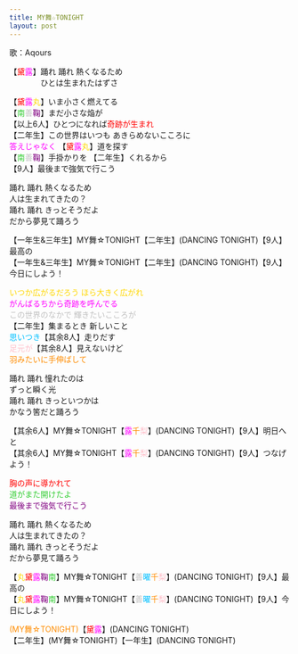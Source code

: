 ```yaml
---
title: MY舞☆TONIGHT
layout: post
---
```

歌：Aqours

<p>【<font color="red">黛</font><font color="magenta">露</font>】踊れ 踊れ 熱くなるため<br />
　　　　ひとは生まれたはずさ</p>

<p>【<font color="red">黛</font><font color="magenta">露</font><font color="gold">丸</font>】いま小さく燃えてる<br />
【<font color="limegreen">南</font><font color="silver">善</font><font color="purple">鞠</font>】まだ小さな焔が<br />
【以上6人】ひとつになれば<font color="red">奇跡が生まれ</font><br />
【二年生】この世界はいつも あきらめないこころに<br />
<font color="magenta">答えじゃなく</font> 【<font color="red">黛</font><font color="magenta">露</font><font color="gold">丸</font>】道を探す<br />
【<font color="limegreen">南</font><font color="silver">善</font><font color="purple">鞠</font>】手掛かりを 【二年生】くれるから<br />
【9人】最後まで強気で行こう</p>

<p>踊れ 踊れ 熱くなるため<br />
人は生まれてきたの？<br />
踊れ 踊れ きっとそうだよ<br />
だから夢見て踊ろう</p>

<p>【一年生&三年生】MY舞☆TONIGHT【二年生】(DANCING TONIGHT)【9人】最高の<br />
【一年生&三年生】MY舞☆TONIGHT【二年生】(DANCING TONIGHT)【9人】今日にしよう！</p>

<p><font color="gold">いつか広がるだろう ほら大きく広がれ</font><br />
<font color="magenta">がんばるちから奇跡を呼んでる</font><br />
<font color="silver">この世界のなかで 輝きたいこころが</font><br />
【二年生】集まるとき 新しいこと<br />
<font color="deepskyblue">思いつき</font>【其余8人】走りだす<br />
<font color="pink">足元が</font>【其余8人】見えないけど<br />
<font color="darkorange">羽みたいに手伸ばして</font></p>

<p>踊れ 踊れ 憧れたのは<br />
ずっと瞬く光<br />
踊れ 踊れ きっといつかは<br />
かなう筈だと踊ろう</p>

<p>【其余6人】MY舞☆TONIGHT【<font color="magenta">露</font><font color="darkorange">千</font><font color="pink">梨</font>】(DANCING TONIGHT)【9人】明日へと<br />
【其余6人】MY舞☆TONIGHT【<font color="magenta">露</font><font color="darkorange">千</font><font color="pink">梨</font>】(DANCING TONIGHT)【9人】つなげよう！</p>

<p><font color="red">胸の声に導かれて</font><br />
<font color="limegreen">道がまた開けたよ</font><br />
<font color="purple">最後まで強気で行こう</font></p>

<p>踊れ 踊れ 熱くなるため<br />
人は生まれてきたの？<br />
踊れ 踊れ きっとそうだよ<br />
だから夢見て踊ろう</p>

<p>【<font color="gold">丸</font><font color="red">黛</font><font color="magenta">露</font><font color="purple">鞠</font><font color="limegreen">南</font>】MY舞☆TONIGHT【<font color="silver">善</font><font color="deepskyblue">曜</font><font color="darkorange">千</font><font color="pink">梨</font>】(DANCING TONIGHT)【9人】最高の<br />
【<font color="gold">丸</font><font color="red">黛</font><font color="magenta">露</font><font color="purple">鞠</font><font color="limegreen">南</font>】MY舞☆TONIGHT【<font color="silver">善</font><font color="deepskyblue">曜</font><font color="darkorange">千</font><font color="pink">梨</font>】(DANCING TONIGHT)【9人】今日にしよう！</p>

<p><font color="darkorange">(MY舞☆TONIGHT)</font>【<font color="red">黛</font><font color="magenta">露</font>】(DANCING TONIGHT)<br />
【二年生】(MY舞☆TONIGHT)【一年生】(DANCING TONIGHT)</p>